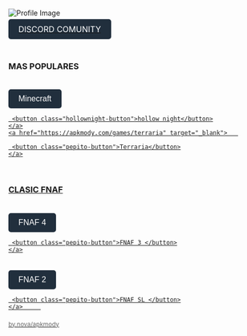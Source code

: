 <!DOCTYPE html>
<html>
<head>
<title>apks</title>
    <div style="margin-top: 20px;">
    <img src=https://cdn.discordapp.com/attachments/1334896304521875540/1342537317868507216/f89c8131d5d7d252c2f3455de022e45f.gif?ex=67b9fecf&is=67b8ad4f&hm=0272bc73287e1439a7a4c69959df483a4685b3eb669efb78628fce910d0e416c& alt="Profile Image" style="max-width: 300px;">  
   <p>
    <style>
  
     .pepito-button {
    background-color: #;
    color: white;
    padding: 10px 20px;
    border: none;
    border-radius: 5px;
    cursor: pointer;
    font-size: 16px;
    margin-top: 20px;
}
.followers-button:hover {
    background-color: #4d5656;
} 
    </style>
<a href="https://discord.gg/srfamilly">
<buttton class="pepito-button">DISCORD COMUNITY</buttton>
    
</a>
   </p>
    </div>
    <br>
    <h3> MAS POPULARES </h3>
 <a href="https://apkmody.com/games/minecraft" target="_blank">   
  <style>
  
     .pepito-button {
    background-color: #212f3d;
    color: white;
    padding: 10px 20px;
    border: none;
    border-radius: 5px;
    cursor: pointer;
    font-size: 16px;
    margin-top: 20px;
}
.followers-button:hover {
    background-color: #4d5656;
} 
      </style>
     <button class="pepito-button">Minecraft</button>
</a>
    <a href="https://apkmody.com/games/hollow-knight" target="_blank">   
  <style>
  
     .hollownight-button {
    background-color: #212f3d;
    color: white;
    padding: 10px 20px;
    border: none;
    border-radius: 5px;
    cursor: pointer;
    font-size: 16px;
    margin-top: 20px;
}
.followers-button:hover {
    background-color: #4d5656;
} 
      </style>
     <button class="hollownight-button">hollow night</button>
    </a>
    <a href="https://apkmody.com/games/terraria" target="_blank">   
  <style>
  
     .pepito-button {
    background-color: #212f3d;
    color: white;
    padding: 10px 20px;
    border: none;
    border-radius: 5px;
    cursor: pointer;
    font-size: 16px;
    margin-top: 20px;
}
.followers-button:hover {
    background-color: #4d5656;
} 
      </style>
     <button class="pepito-button">Terraria</button>
    </a>
<br>
    <h3>CLASIC FNAF</h3>        
    <a href="https://apkmody.com/games/five-nights-at-freddys-4" target="_blank">   
  <style>
  
     .pepito-button {
    background-color: #212f3d;
    color: white;
    padding: 10px 20px;
    border: none;
    border-radius: 5px;
    cursor: pointer;
    font-size: 16px;
    margin-top: 20px;
}
.followers-button:hover {
    background-color: #4d5656;
} 
      </style>
     <button class="pepito-button">FNAF 4 </button>
    </a>
    <a href="https://apkmody.com/games/five-nights-at-freddys-3" target="_blank">   
  <style>
  
     .pepito-button {
    background-color: #212f3d;
    color: white;
    padding: 10px 20px;
    border: none;
    border-radius: 5px;
    cursor: pointer;
    font-size: 16px;
    margin-top: 20px;
}
.followers-button:hover {
    background-color: #4d5656;
} 
      </style>
     <button class="pepito-button">FNAF 3 </button>
    </a>
<a href="https://apkmody.com/games/five-nights-at-freddys-2" target="_blank">   
  <style>
  
     .pepito-button {
    background-color: #212f3d;
    color: white;
    padding: 10px 20px;
    border: none;
    border-radius: 5px;
    cursor: pointer;
    font-size: 16px;
    margin-top: 20px;
}
.followers-button:hover {
    background-color: #4d5656;
} 
      </style>
     <button class="pepito-button">FNAF 2 </button>
</a>
    <a href="https://apkmody.com/games/five-nights-at-freddys-sl" target="_blank">   
  <style>
  
     .pepito-button {
    background-color: #212f3d;
    color: white;
    padding: 10px 20px;
    border: none;
    border-radius: 5px;
    cursor: pointer;
    font-size: 16px;
    margin-top: 20px;
}
.followers-button:hover {
    background-color: #4d5656;
} 
      </style>
     <button class="pepito-button">FNAF SL </button>
    </a>     
<p style="color: #666; font-size: 12px; margin-top: 20px;">by.nova/apkmody</p>
</body>
</html>
